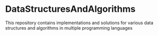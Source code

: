 # DataStructuresAndAlgorithms
This repository contains implementations and solutions for various data structures and algorithms in multiple programming languages
